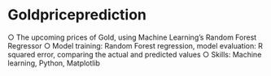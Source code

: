# Goldpriceprediction
○	The upcoming prices of Gold, using Machine Learning’s Random Forest Regressor
○	Model training: Random Forest regression, model evaluation: R squared error, comparing the actual and predicted values
○	Skills: Machine learning, Python, Matplotlib
